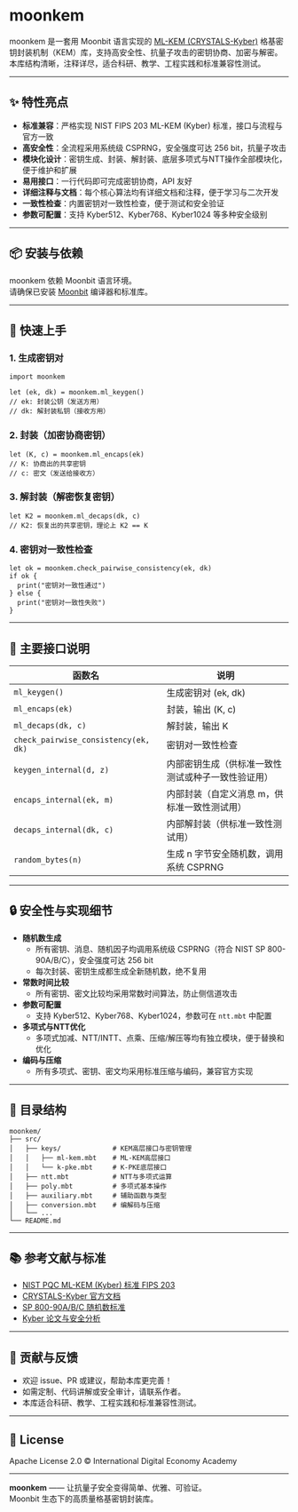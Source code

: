 # moonkem

moonkem 是一套用 Moonbit 语言实现的 [ML-KEM (CRYSTALS-Kyber)](https://csrc.nist.gov/projects/post-quantum-cryptography/selected-algorithms-2022) 格基密钥封装机制（KEM）库，支持高安全性、抗量子攻击的密钥协商、加密与解密。  
本库结构清晰，注释详尽，适合科研、教学、工程实践和标准兼容性测试。

---

## ✨ 特性亮点

- **标准兼容**：严格实现 NIST FIPS 203 ML-KEM (Kyber) 标准，接口与流程与官方一致
- **高安全性**：全流程采用系统级 CSPRNG，安全强度可达 256 bit，抗量子攻击
- **模块化设计**：密钥生成、封装、解封装、底层多项式与NTT操作全部模块化，便于维护和扩展
- **易用接口**：一行代码即可完成密钥协商，API 友好
- **详细注释与文档**：每个核心算法均有详细文档和注释，便于学习与二次开发
- **一致性检查**：内置密钥对一致性检查，便于测试和安全验证
- **参数可配置**：支持 Kyber512、Kyber768、Kyber1024 等多种安全级别

---

## 📦 安装与依赖

moonkem 依赖 Moonbit 语言环境。  
请确保已安装 [Moonbit](https://moonbitlang.cn/) 编译器和标准库。

---

## 🚀 快速上手

### 1. 生成密钥对

```moonbit
import moonkem

let (ek, dk) = moonkem.ml_keygen()
// ek: 封装公钥（发送方用）
// dk: 解封装私钥（接收方用）
```

### 2. 封装（加密协商密钥）

```moonbit
let (K, c) = moonkem.ml_encaps(ek)
// K: 协商出的共享密钥
// c: 密文（发送给接收方）
```

### 3. 解封装（解密恢复密钥）

```moonbit
let K2 = moonkem.ml_decaps(dk, c)
// K2: 恢复出的共享密钥，理论上 K2 == K
```

### 4. 密钥对一致性检查

```moonbit
let ok = moonkem.check_pairwise_consistency(ek, dk)
if ok {
  print("密钥对一致性通过")
} else {
  print("密钥对一致性失败")
}
```

---

## 🧩 主要接口说明

| 函数名                                      | 说明                                                         |
|---------------------------------------------|--------------------------------------------------------------|
| `ml_keygen()`                              | 生成密钥对 (ek, dk)                                          |
| `ml_encaps(ek)`                            | 封装，输出 (K, c)                                            |
| `ml_decaps(dk, c)`                         | 解封装，输出 K                                               |
| `check_pairwise_consistency(ek, dk)`        | 密钥对一致性检查                                             |
| `keygen_internal(d, z)`                    | 内部密钥生成（供标准一致性测试或种子一致性验证用）           |
| `encaps_internal(ek, m)`                   | 内部封装（自定义消息 m，供标准一致性测试用）                 |
| `decaps_internal(dk, c)`                   | 内部解封装（供标准一致性测试用）                             |
| `random_bytes(n)`                          | 生成 n 字节安全随机数，调用系统 CSPRNG                       |

---

## 🔒 安全性与实现细节

- **随机数生成**  
  - 所有密钥、消息、随机因子均调用系统级 CSPRNG（符合 NIST SP 800-90A/B/C），安全强度可达 256 bit
  - 每次封装、密钥生成都生成全新随机数，绝不复用
- **常数时间比较**  
  - 所有密钥、密文比较均采用常数时间算法，防止侧信道攻击
- **参数可配置**  
  - 支持 Kyber512、Kyber768、Kyber1024，参数可在 `ntt.mbt` 中配置
- **多项式与NTT优化**  
  - 多项式加减、NTT/INTT、点乘、压缩/解压等均有独立模块，便于替换和优化
- **编码与压缩**  
  - 所有多项式、密钥、密文均采用标准压缩与编码，兼容官方实现

---

## 📁 目录结构

```
moonkem/
├── src/
│   ├── keys/             # KEM高层接口与密钥管理
│   │   ├── ml-kem.mbt    # ML-KEM高层接口
│   │   └── k-pke.mbt     # K-PKE底层接口
│   ├── ntt.mbt           # NTT与多项式运算
│   ├── poly.mbt          # 多项式基本操作
│   ├── auxiliary.mbt     # 辅助函数与类型
│   ├── conversion.mbt    # 编解码与压缩
│   └── ...
└── README.md
```

---

## 📚 参考文献与标准

- [NIST PQC ML-KEM (Kyber) 标准 FIPS 203](https://csrc.nist.gov/publications/detail/fips/203/final)
- [CRYSTALS-Kyber 官方文档](https://pq-crystals.org/kyber/)
- [SP 800-90A/B/C 随机数标准](https://csrc.nist.gov/publications/sp)
- [Kyber 论文与安全分析](https://pq-crystals.org/kyber/data/kyber-specification-round3.pdf)

---

## 🤝 贡献与反馈

- 欢迎 issue、PR 或建议，帮助本库更完善！
- 如需定制、代码讲解或安全审计，请联系作者。
- 本库适合科研、教学、工程实践和标准兼容性测试。

---

## 📝 License

Apache License 2.0 © International Digital Economy Academy

---

**moonkem** —— 让抗量子安全变得简单、优雅、可验证。  
Moonbit 生态下的高质量格基密钥封装库。